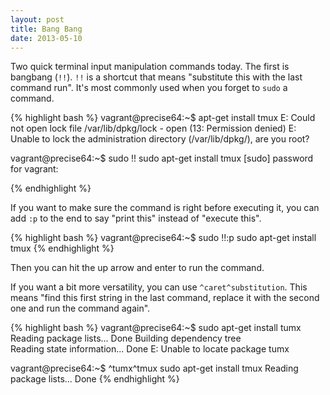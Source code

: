 ```yaml
---
layout: post
title: Bang Bang
date: 2013-05-10
---
```


Two quick terminal input manipulation commands today. The first is bangbang (`!!`). `!!` is a shortcut that means "substitute this with the last command run". It's most commonly used when you forget to `sudo` a command.

{% highlight bash %}
vagrant@precise64:~$ apt-get install tmux
E: Could not open lock file /var/lib/dpkg/lock - 
open (13: Permission denied)
E: Unable to lock the administration directory (/var/lib/dpkg/),
are you root?

vagrant@precise64:~$ sudo !!
sudo apt-get install tmux
[sudo] password for vagrant:

{% endhighlight %}

If you want to make sure the command is right before executing it, you can add `:p` to the end to say "print this" instead of "execute this".

{% highlight bash %}
vagrant@precise64:~$ sudo !!:p
sudo apt-get install tmux
{% endhighlight %}

Then you can hit the up arrow and enter to run the command.

If you want a bit more versatility, you can use `^caret^substitution`. This means "find this first string in the last command, replace it with the second one and run the command again".

{% highlight bash %}
vagrant@precise64:~$ sudo apt-get install tumx
Reading package lists... Done
Building dependency tree       
Reading state information... Done
E: Unable to locate package tumx

vagrant@precise64:~$ ^tumx^tmux
sudo apt-get install tmux
Reading package lists... Done
{% endhighlight %}
